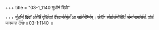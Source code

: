 +++
title = "03-1_1140 मूर्धानं दिवो"

+++
मू꣣र्धा꣡नं꣢ दि꣣वो꣡ अ꣢र꣣तिं꣡ पृ꣢थि꣣व्या꣡ वै꣢श्वान꣣र꣢मृ꣣त꣢꣯ आ जा꣣त꣢म꣣ग्नि꣢म्। क꣣वि꣢ꣳ स꣣म्रा꣢ज꣣म꣡ति꣢थिं꣣ ज꣡ना꣢नामा꣣स꣢न्नः꣣ पा꣡त्रं꣢ जनयन्त दे꣣वाः꣢॥ 03-1:1140 ॥
